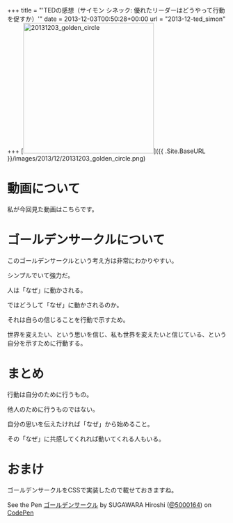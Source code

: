 +++
title = "'TEDの感想（サイモン シネック: 優れたリーダーはどうやって行動を促すか）'"
date = 2013-12-03T00:50:28+00:00
url = "2013-12-ted_simon"
+++
[<img src="{{ .Site.BaseURL }}/images/2013/12/20131203_golden_circle.png" alt="20131203_golden_circle" width="300" height="300" class="aligncenter size-full wp-image-965" srcset="{{ .Site.BaseURL }}/images/2013/12/20131203_golden_circle.png 300w, {{ .Site.BaseURL }}/images/2013/12/20131203_golden_circle-150x150.png 150w" sizes="(max-width: 300px) 100vw, 300px" />]({{ .Site.BaseURL }}/images/2013/12/20131203_golden_circle.png)

# 動画について

私が今回見た動画はこちらです。

<div style="margin: 20px auto; text-align: center;">
</div>

# ゴールデンサークルについて

このゴールデンサークルという考え方は非常にわかりやすい。
  
シンプルでいて強力だ。
  
人は「なぜ」に動かされる。
  
ではどうして「なぜ」に動かされるのか。
  
それは自らの信じることを行動で示すため。
  
世界を変えたい、という思いを信じ、私も世界を変えたいと信じている、という自分を示すために行動する。

# まとめ

行動は自分のために行うもの。
  
他人のために行うものではない。
  
自分の思いを伝えたければ「なぜ」から始めること。
  
その「なぜ」に共感してくれれば動いてくれる人もいる。

# おまけ

ゴールデンサークルをCSSで実装したので載せておきますね。

<div class="codepen">
  <p data-height="268" data-theme-id="2816" data-slug-hash="DmwFo" data-user="5000164" data-default-tab="result" class='codepen'>
    See the Pen <a href='http://codepen.io/5000164/pen/DmwFo'>ゴールデンサークル</a> by SUGAWARA Hiroshi (<a href='http://codepen.io/5000164'>@5000164</a>) on <a href='http://codepen.io'>CodePen</a>
  </p>
  
  <p>
    </div>